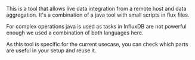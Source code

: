 This is a tool that allows live data integration from a remote host and data aggregation. It's a combination of a java tool with small scripts in flux files.

For complex operations java is used as tasks in InfluxDB are not powerful enough we used a combination of both languages here.

As this tool is specific for the current usecase, you can check which parts are useful in your setup and reuse it.